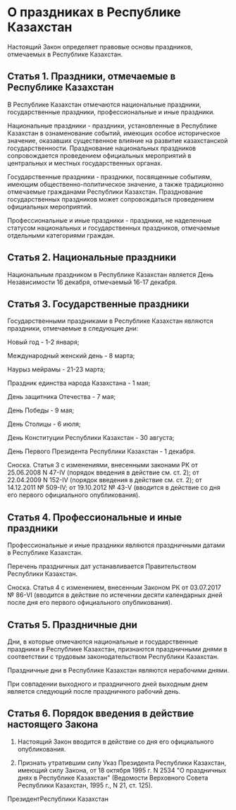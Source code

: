 # О праздниках в Республике Казахстан

Настоящий Закон определяет правовые основы праздников, отмечаемых в Республике Казахстан.

## Статья 1. Праздники, отмечаемые в Республике Казахстан

В Республике Казахстан отмечаются национальные праздники, государственные праздники, профессиональные и иные праздники.

Национальные праздники - праздники, установленные в Республике Казахстан в ознаменование событий, имеющих особое историческое значение, оказавших существенное влияние на развитие казахстанской государственности. Празднование национальных праздников сопровождается проведением официальных мероприятий в центральных и местных государственных органах.

Государственные праздники - праздники, посвященные событиям, имеющим общественно-политическое значение, а также традиционно отмечаемые гражданами Республики Казахстан. Празднование государственных праздников может сопровождаться проведением официальных мероприятий.

Профессиональные и иные праздники - праздники, не наделенные статусом национальных и государственных праздников, отмечаемые отдельными категориями граждан.

## Статья 2. Национальные праздники

Национальным праздником в Республике Казахстан является День Независимости 16 декабря, отмечаемый 16-17 декабря.

## Статья 3. Государственные праздники

Государственными праздниками в Республике Казахстан являются праздники, отмечаемые в следующие дни:

Новый год - 1-2 января;

Международный женский день - 8 марта;

Наурыз мейрамы - 21-23 марта;

Праздник единства народа Казахстана - 1 мая;

День защитника Отечества - 7 мая;

День Победы - 9 мая;

День Столицы - 6 июля;

День Конституции Республики Казахстан - 30 августа;

День Первого Президента Республики Казахстан - 1 декабря.

Сноска. Статья 3 с изменениями, внесенными законами РК от 25.06.2008 N 47-IV (порядок введения в действие см. ст. 2); от 22.04.2009 N 152-IV (порядок введения в действие см. ст. 2); от 14.12.2011 № 509-IV; от 19.10.2012 № 43-V (вводится в действие со дня его первого официального опубликования).

## Статья 4. Профессиональные и иные праздники

Профессиональные и иные праздники являются праздничными датами в Республике Казахстан.

Перечень праздничных дат устанавливается Правительством Республики Казахстан.

Сноска. Статья 4 с изменением, внесенным Законом РК от 03.07.2017 № 86-VI (вводится в действие по истечении десяти календарных дней после дня его первого официального опубликования).

## Статья 5. Праздничные дни

Дни, в которые отмечаются национальные и государственные праздники в Республике Казахстан, признаются праздничными днями в соответствии с трудовым законодательством Республики Казахстан.

Праздничные дни в Республике Казахстан являются нерабочими днями.

При совпадении выходного и праздничного дней выходным днем является следующий после праздничного рабочий день.

## Статья 6. Порядок введения в действие настоящего Закона

1. Настоящий Закон вводится в действие со дня его официального опубликования.

2. Признать утратившим силу Указ Президента Республики Казахстан, имеющий силу Закона, от 18 октября 1995 г. N 2534 "О праздничных днях в Республике Казахстан" (Ведомости Верховного Совета Республики Казахстан, 1995 г., N 21, ст. 125).

Пре­зи­дентРес­пуб­ли­ки Ка­зах­стан

